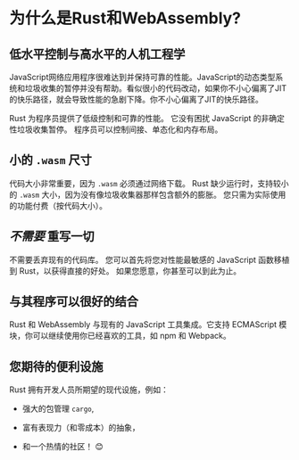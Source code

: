 # 为什么是Rust和WebAssembly?

## 低水平控制与高水平的人机工程学

JavaScript网络应用程序很难达到并保持可靠的性能。JavaScript的动态类型系统和垃圾收集的暂停并没有帮助。看似很小的代码改动，如果你不小心偏离了JIT的快乐路径，就会导致性能的急剧下降。你不小心偏离了JIT的快乐路径。

Rust 为程序员提供了低级控制和可靠的性能。 它没有困扰 JavaScript 的非确定性垃圾收集暂停。 程序员可以控制间接、单态化和内存布局。 

## 小的 `.wasm` 尺寸

代码大小非常重要，因为 `.wasm` 必须通过网络下载。 Rust 缺少运行时，支持较小的 `.wasm` 大小，因为没有像垃圾收集器那样包含额外的膨胀。 您只需为实际使用的功能付费（按代码大小）。 

## *不需要* 重写一切

不需要丢弃现有的代码库。 您可以首先将您对性能最敏感的 JavaScript 函数移植到 Rust，以获得直接的好处。 如果您愿意，你甚至可以到此为止。 

## 与其程序可以很好的结合

Rust 和 WebAssembly 与现有的 JavaScript 工具集成。它支持 ECMAScript 模块，你可以继续使用你已经喜欢的工具，如 npm 和 Webpack。

## 您期待的便利设施 

Rust 拥有开发人员所期望的现代设施，例如： 

* 强大的包管理  `cargo`,

* 富有表现力（和零成本）的抽象， 

* 和一个热情的社区！ 😊
